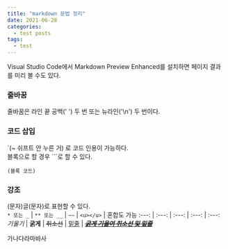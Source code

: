 ```yaml
---
title: "markdown 문법 정리"
date: 2021-06-28
categories:
  - test posts
tags:
  - test
---
```


Visual Studio Code에서 Markdown Preview Enhanced를 설치하면 페이지 결과를 미리 볼 수도 있다.  

### 줄바꿈
줄바꿈은 라인 끝 공백(' ') 두 번 또는 뉴라인('\n') 두 번이다.  

### 코드 삽입
`(~ 쉬프트 안 누른 거) 로 코드 인용이 가능하다.  
블록으로 할 경우 ```로 할 수 있다.  
```
(블록 코드)
```

### 강조
(문자)글(문자)로 표현할 수 있다.  
`* 또는 _` | `** 또는 __` | `~~` | `<u></u>` | 혼합도 가능 
:---: | :---: | :---: | :---: | :---: 
*기울기* | **굵게** | ~~취소선~~ | <u>밑줄</u> | <u>~~*__굵게 기울여 취소선 및 밑줄__*~~</u> 






가나다라마바사  

